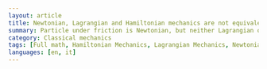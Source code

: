 ```yaml
---
layout: article
title: Newtonian, Lagrangian and Hamiltonian mechanics are not equivalent
summary: Particle under friction is Newtonian, but neither Lagrangian or Hamiltonian. Photon as a particle is Hamiltonian, but neither Lagrangian or Newtonian.
category: Classical mechanics
tags: [Full math, Hamiltonian Mechanics, Lagrangian Mechanics, Newtonian Mechanics]
languages: [en, it] 
---
```

